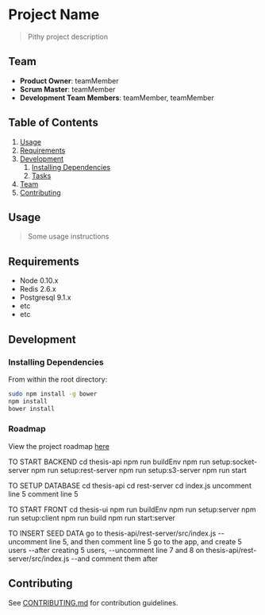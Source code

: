 # Project Name

> Pithy project description

## Team

* **Product Owner**: teamMember
* **Scrum Master**: teamMember
* **Development Team Members**: teamMember, teamMember

## Table of Contents

1.  [Usage](#Usage)
1.  [Requirements](#requirements)
1.  [Development](#development)
    1.  [Installing Dependencies](#installing-dependencies)
    1.  [Tasks](#tasks)
1.  [Team](#team)
1.  [Contributing](#contributing)

## Usage

> Some usage instructions

## Requirements

* Node 0.10.x
* Redis 2.6.x
* Postgresql 9.1.x
* etc
* etc

## Development

### Installing Dependencies

From within the root directory:

```sh
sudo npm install -g bower
npm install
bower install
```

### Roadmap

View the project roadmap [here](LINK_TO_PROJECT_ISSUES)

TO START BACKEND
cd thesis-api
npm run buildEnv
npm run setup:socket-server
npm run setup:rest-server
npm run setup:s3-server
npm run start

TO SETUP DATABASE
cd thesis-api
cd rest-server
cd index.js
uncomment line 5
comment line 5

TO START FRONT
cd thesis-ui
npm run buildEnv
npm run setup:server
npm run setup:client
npm run build
npm run start:server

TO INSERT SEED DATA
go to thesis-api/rest-server/src/index.js
--uncomment line 5, and then comment line 5
go to the app, and create 5 users
--after creating 5 users,
--uncomment line 7 and 8 on thesis-api/rest-server/src/index.js
--and comment them after

## Contributing

See [CONTRIBUTING.md](_CONTRIBUTING.md) for contribution guidelines.
